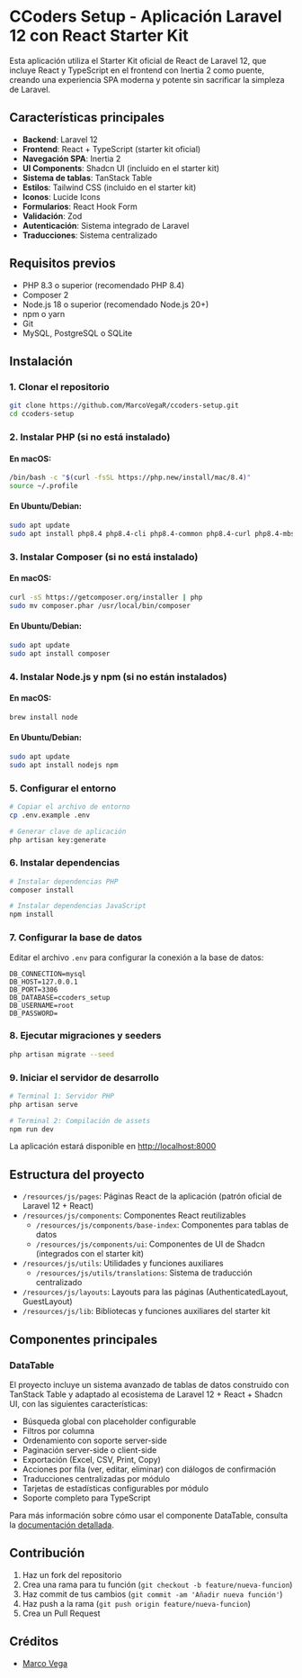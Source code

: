 # CCoders Setup - Aplicación Laravel 12 con React Starter Kit

Esta aplicación utiliza el Starter Kit oficial de React de Laravel 12, que incluye React y TypeScript en el frontend con Inertia 2 como puente, creando una experiencia SPA moderna y potente sin sacrificar la simpleza de Laravel.

## Características principales

- **Backend**: Laravel 12
- **Frontend**: React + TypeScript (starter kit oficial)
- **Navegación SPA**: Inertia 2
- **UI Components**: Shadcn UI (incluido en el starter kit)
- **Sistema de tablas**: TanStack Table
- **Estilos**: Tailwind CSS (incluido en el starter kit)
- **Iconos**: Lucide Icons
- **Formularios**: React Hook Form
- **Validación**: Zod
- **Autenticación**: Sistema integrado de Laravel
- **Traducciones**: Sistema centralizado

## Requisitos previos

- PHP 8.3 o superior (recomendado PHP 8.4)
- Composer 2
- Node.js 18 o superior (recomendado Node.js 20+)
- npm o yarn
- Git
- MySQL, PostgreSQL o SQLite

## Instalación

### 1. Clonar el repositorio

```bash
git clone https://github.com/MarcoVegaR/ccoders-setup.git
cd ccoders-setup
```

### 2. Instalar PHP (si no está instalado)

#### En macOS:
```bash
/bin/bash -c "$(curl -fsSL https://php.new/install/mac/8.4)"
source ~/.profile
```

#### En Ubuntu/Debian:
```bash
sudo apt update
sudo apt install php8.4 php8.4-cli php8.4-common php8.4-curl php8.4-mbstring php8.4-mysql php8.4-xml php8.4-zip
```

### 3. Instalar Composer (si no está instalado)

#### En macOS:
```bash
curl -sS https://getcomposer.org/installer | php
sudo mv composer.phar /usr/local/bin/composer
```

#### En Ubuntu/Debian:
```bash
sudo apt update
sudo apt install composer
```

### 4. Instalar Node.js y npm (si no están instalados)

#### En macOS:
```bash
brew install node
```

#### En Ubuntu/Debian:
```bash
sudo apt update
sudo apt install nodejs npm
```

### 5. Configurar el entorno

```bash
# Copiar el archivo de entorno
cp .env.example .env

# Generar clave de aplicación
php artisan key:generate
```

### 6. Instalar dependencias

```bash
# Instalar dependencias PHP
composer install

# Instalar dependencias JavaScript
npm install
```

### 7. Configurar la base de datos

Editar el archivo `.env` para configurar la conexión a la base de datos:

```
DB_CONNECTION=mysql
DB_HOST=127.0.0.1
DB_PORT=3306
DB_DATABASE=ccoders_setup
DB_USERNAME=root
DB_PASSWORD=
```

### 8. Ejecutar migraciones y seeders

```bash
php artisan migrate --seed
```

### 9. Iniciar el servidor de desarrollo

```bash
# Terminal 1: Servidor PHP
php artisan serve

# Terminal 2: Compilación de assets
npm run dev
```

La aplicación estará disponible en [http://localhost:8000](http://localhost:8000)

## Estructura del proyecto

- `/resources/js/pages`: Páginas React de la aplicación (patrón oficial de Laravel 12 + React)
- `/resources/js/components`: Componentes React reutilizables
  - `/resources/js/components/base-index`: Componentes para tablas de datos
  - `/resources/js/components/ui`: Componentes de UI de Shadcn (integrados con el starter kit)
- `/resources/js/utils`: Utilidades y funciones auxiliares
  - `/resources/js/utils/translations`: Sistema de traducción centralizado
- `/resources/js/layouts`: Layouts para las páginas (AuthenticatedLayout, GuestLayout)
- `/resources/js/lib`: Bibliotecas y funciones auxiliares del starter kit

## Componentes principales

### DataTable

El proyecto incluye un sistema avanzado de tablas de datos construido con TanStack Table y adaptado al ecosistema de Laravel 12 + React + Shadcn UI, con las siguientes características:

- Búsqueda global con placeholder configurable
- Filtros por columna
- Ordenamiento con soporte server-side
- Paginación server-side o client-side
- Exportación (Excel, CSV, Print, Copy)
- Acciones por fila (ver, editar, eliminar) con diálogos de confirmación
- Traducciones centralizadas por módulo
- Tarjetas de estadísticas configurables por módulo
- Soporte completo para TypeScript

Para más información sobre cómo usar el componente DataTable, consulta la [documentación detallada](/resources/js/components/base-index/README.md).

## Contribución

1. Haz un fork del repositorio
2. Crea una rama para tu función (`git checkout -b feature/nueva-funcion`)
3. Haz commit de tus cambios (`git commit -am 'Añadir nueva función'`)
4. Haz push a la rama (`git push origin feature/nueva-funcion`)
5. Crea un Pull Request

## Créditos

- [Marco Vega](https://github.com/MarcoVegaR)
